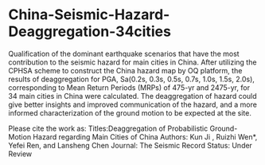 # China-Seismic-Hazard-Deaggregation-34cities
Qualification of the dominant earthquake scenarios that have the most contribution to the seismic hazard for main cities in China. After utilizing the CPHSA scheme to construct the China hazard map by OQ platform, the results of deaggregation for PGA, Sa(0.2s, 0.3s, 0.5s, 0.7s, 1.0s, 1.5s, 2.0s), corresponding to Mean Return Periods (MRPs) of 475-yr and 2475-yr, for 34 main cities in China were calculated. The deaggregation of hazard could give better insights and improved communication of the hazard, and a more informed characterization of the ground motion to be expected at the site.

Please cite the work as:
Titles:Deaggregation of Probabilistic Ground-Motion Hazard regarding Main Cities of China 
Authors: Kun Ji , Ruizhi Wen*, Yefei Ren, and Lansheng Chen 
Journal: The Seismic Record
Status: Under Review

